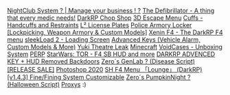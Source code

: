 [NightClub System ? | Manage your business ! ?](https://pirates.gg/showthread.php?tid=76)
[The Defibrillator - A thing that every medic needs!](https://pirates.gg/showthread.php?tid=78)
[DarkRP Chop Shop](https://pirates.gg/showthread.php?tid=80)
[3D Escape Menu](https://pirates.gg/showthread.php?tid=81)
[Cuffs - Handcuffs and Restraints](https://pirates.gg/showthread.php?tid=82)
[L² License Plates](https://pirates.gg/showthread.php?tid=83)
[Police Armory Locker [Lockpicking, Weapon Armory & Custom Models]](https://pirates.gg/showthread.php?tid=84)
[Xenin F4 - The DarkRP F4 menu](https://pirates.gg/showthread.php?tid=95)
[sleekLoad 2 - Loading Screen](https://pirates.gg/showthread.php?tid=96)
[Advanced Keys (Vehicle Alarm, Custom Models & More)](https://pirates.gg/showthread.php?tid=104)
[Yuki Theatre Leak](https://pirates.gg/showthread.php?tid=106)
[Minecraft](https://pirates.gg/showthread.php?tid=118)
[VoidCases - Unboxing System](https://pirates.gg/showthread.php?tid=97)
[PERP](https://pirates.gg/showthread.php?tid=123)
[StarWars: TOR - F4 SB HUD and more](https://pirates.gg/showthread.php?tid=125)
[DARKRP ADVENCED KEY + HUD Removed Backdoors](https://pirates.gg/showthread.php?tid=126)
[Zero´s GenLab ? (Disease Script) [RELEASE SALE]](https://pirates.gg/showthread.php?tid=129)
[Photoshop 2020](https://pirates.gg/showthread.php?tid=120)
[SH F4 Menu 「Lounge」 (DarkRP)](https://pirates.gg/showthread.php?tid=127)
[[v1.4.3] Fine/Fining System Customizable](https://pirates.gg/showthread.php?tid=137)
[Zero´s PumpkinNight ? (Halloween Script)](https://pirates.gg/showthread.php?tid=141)
[Proxys](https://pirates.gg/showthread.php?tid=142)
:)



